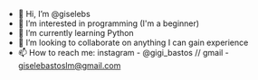 - 👋 Hi, I’m @giselebs
- 👀 I’m interested in programming (I'm a beginner)
- 🌱 I’m currently learning Python
- 💞️ I’m looking to collaborate on anything I can gain experience
- 📫 How to reach me: 
instagram - @gigi_bastos // gmail - giselebastoslm@gmail.com

<!---
giselebs/giselebs is a ✨ special ✨ repository because its `README.md` (this file) appears on your GitHub profile.
You can click the Preview link to take a look at your changes.
--->
